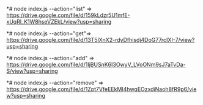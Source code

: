\*# node index.js --action="list" =>
https://drive.google.com/file/d/159kLdzr5U1mfE-xUqRl_K1W8hseVZEkL/view?usp=sharing

\*# node index.js --action="get"=>
https://drive.google.com/file/d/13T5lXnX2-rdyDfhisdj4DoG77rcIXI-7/view?usp=sharing

\*# node index.js --action="add" =>
https://drive.google.com/file/d/1IjBUSnK6I3OwyV_LVoONm9sJ7aTvDa-S/view?usp=sharing

\*# node index.js --action="remove" =>
https://drive.google.com/file/d/1Zpt7VfeEEkMI4hwqEOzxdiNaoh8fR9p6/view?usp=sharing
